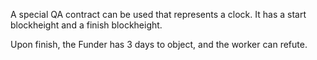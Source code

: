 A special QA contract can be used that represents a clock.  It has a start blockheight and a finish blockheight.

Upon finish, the Funder has 3 days to object, and the worker can refute.